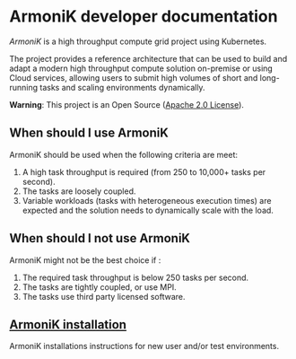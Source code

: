 # **ArmoniK** developer documentation

_ArmoniK_ is a high throughput compute grid project using Kubernetes. 

The project provides a reference architecture that can be used to build and adapt a modern high throughput compute
solution on-premise or using Cloud services, allowing users to submit high volumes of short and long-running tasks
and scaling environments dynamically.

**Warning**: This project is an Open Source ([Apache 2.0 License](https://github.com/aneoconsulting/ArmoniK/blob/main/LICENSE)).

## When should I use ArmoniK

ArmoniK should be used when the following criteria are meet:

1. A high task throughput is required (from 250 to 10,000+ tasks per second).
2. The tasks are loosely coupled.
3. Variable workloads (tasks with heterogeneous execution times) are expected and the solution needs to 
   dynamically scale with the load.

## When should I not use ArmoniK 

ArmoniK might not be the best choice if :

1. The required task throughput is below 250 tasks per second.
2. The tasks are tightly coupled, or use MPI.
3. The tasks use third party licensed software.


## [ArmoniK installation](articles/intro.md)

ArmoniK installations instructions for new user and/or test environments.

[Example of comment]::
